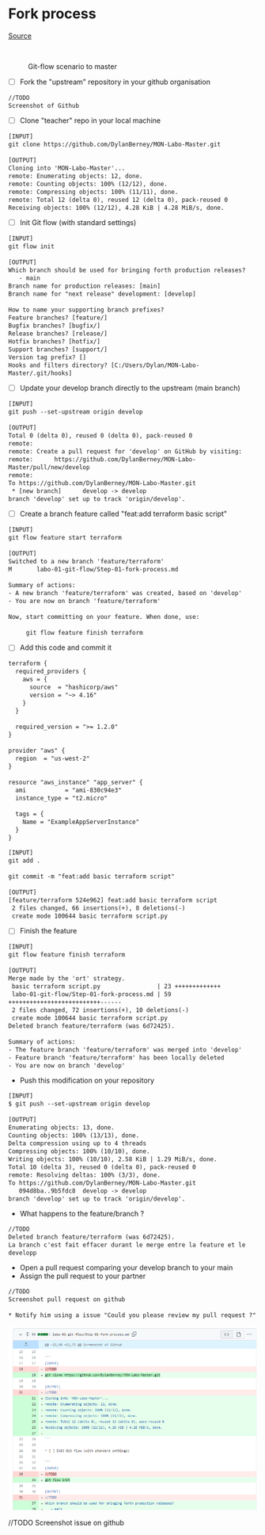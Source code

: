 # Fork process

[Source](https://docs.github.com/en/get-started/quickstart/fork-a-repo)

<figure><img src="../../.gitbook/assets/image (4).png" alt=""><figcaption><p>Git-flow scenario to master</p></figcaption></figure>

* [ ] Fork the "upstream" repository in your github organisation

```
//TODO
Screenshot of Github
```

* [ ] Clone "teacher" repo in your local machine

```
[INPUT]
git clone https://github.com/DylanBerney/MON-Labo-Master.git

[OUTPUT]
Cloning into 'MON-Labo-Master'...
remote: Enumerating objects: 12, done.
remote: Counting objects: 100% (12/12), done.
remote: Compressing objects: 100% (11/11), done.
remote: Total 12 (delta 0), reused 12 (delta 0), pack-reused 0
Receiving objects: 100% (12/12), 4.28 KiB | 4.28 MiB/s, done.

```

* [ ] Init Git flow (with standard settings)

```
[INPUT]
git flow init

[OUTPUT]
Which branch should be used for bringing forth production releases?
   - main
Branch name for production releases: [main]
Branch name for "next release" development: [develop]

How to name your supporting branch prefixes?
Feature branches? [feature/]
Bugfix branches? [bugfix/]
Release branches? [release/]
Hotfix branches? [hotfix/]
Support branches? [support/]
Version tag prefix? []
Hooks and filters directory? [C:/Users/Dylan/MON-Labo-Master/.git/hooks]
```

* [ ] Update your develop branch directly to the upstream (main branch)

```
[INPUT]
git push --set-upstream origin develop

[OUTPUT]
Total 0 (delta 0), reused 0 (delta 0), pack-reused 0
remote:
remote: Create a pull request for 'develop' on GitHub by visiting:
remote:      https://github.com/DylanBerney/MON-Labo-Master/pull/new/develop
remote:
To https://github.com/DylanBerney/MON-Labo-Master.git
 * [new branch]      develop -> develop
branch 'develop' set up to track 'origin/develop'.
```

* [ ] Create a branch feature called "feat:add terraform basic  script"

```
[INPUT]
git flow feature start terraform

[OUTPUT]
Switched to a new branch 'feature/terraform'
M       labo-01-git-flow/Step-01-fork-process.md

Summary of actions:
- A new branch 'feature/terraform' was created, based on 'develop'
- You are now on branch 'feature/terraform'

Now, start committing on your feature. When done, use:

     git flow feature finish terraform

```

* [ ] Add this code and commit it

```
terraform {
  required_providers {
    aws = {
      source  = "hashicorp/aws"
      version = "~> 4.16"
    }
  }

  required_version = ">= 1.2.0"
}

provider "aws" {
  region  = "us-west-2"
}

resource "aws_instance" "app_server" {
  ami           = "ami-830c94e3"
  instance_type = "t2.micro"

  tags = {
    Name = "ExampleAppServerInstance"
  }
}
```

```
[INPUT]
git add .

git commit -m "feat:add basic terraform script"

[OUTPUT]
[feature/terraform 524e962] feat:add basic terraform script
 2 files changed, 66 insertions(+), 8 deletions(-)
 create mode 100644 basic terraform script.py
```

* [ ] Finish the feature

```
[INPUT]
git flow feature finish terraform

[OUTPUT]
Merge made by the 'ort' strategy.
 basic terraform script.py                | 23 +++++++++++++
 labo-01-git-flow/Step-01-fork-process.md | 59 ++++++++++++++++++++++++++------
 2 files changed, 72 insertions(+), 10 deletions(-)
 create mode 100644 basic terraform script.py
Deleted branch feature/terraform (was 6d72425).

Summary of actions:
- The feature branch 'feature/terraform' was merged into 'develop'
- Feature branch 'feature/terraform' has been locally deleted
- You are now on branch 'develop'

```

* Push this modification on your repository

```
[INPUT]
$ git push --set-upstream origin develop

[OUTPUT]
Enumerating objects: 13, done.
Counting objects: 100% (13/13), done.
Delta compression using up to 4 threads
Compressing objects: 100% (10/10), done.
Writing objects: 100% (10/10), 2.58 KiB | 1.29 MiB/s, done.
Total 10 (delta 3), reused 0 (delta 0), pack-reused 0
remote: Resolving deltas: 100% (3/3), done.
To https://github.com/DylanBerney/MON-Labo-Master.git
   094d8ba..9b5fdc8  develop -> develop
branch 'develop' set up to track 'origin/develop'.
```

* What happens to the feature/branch ?

```
//TODO
Deleted branch feature/terraform (was 6d72425).
La branch c'est fait effacer durant le merge entre la feature et le developp
```

* Open a pull request comparing your develop branch to your main
* Assign the pull request to your partner

```
//TODO
Screenshot pull request on github

* Notify him using a issue "Could you please review my pull request ?"

```
![image23018398120983](assets/image23018398120983.PNG)

//TODO
Screenshot issue on github

```
